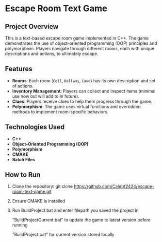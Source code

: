# Escape Room Text Game

## Project Overview
This is a text-based escape room game implemented in C++. The game demonstrates the use of object-oriented programming (OOP) principles and polymorphism. Players navigate through different rooms, each with unique descriptions and actions, to ultimately escape.

## Features
- **Rooms**: Each room (`Cell`, `Hallway`, `Cave`) has its own description and set of actions.
- **Inventory Management**: Players can collect and inspect items (minimal use now but will add to in future).
- **Clues**: Players receive clues to help them progress through the game.
- **Polymorphism**: The game uses virtual functions and overridden methods to implement room-specific behaviors.

## Technologies Used
- **C++**
- **Object-Oriented Programming (OOP)**
- **Polymorphism**
- **CMAKE**
- **Batch Files**

## How to Run
1. Clone the repository:
   git clone https://github.com/Calebf2424/escape-room-text-game.git
2. Ensure CMAKE is installed
3. Run BuildProject.bat and enter filepath you saved the project in
   
   "BuildProjectCurrent.bat" to update the game to latest version before running
   
   "BuildProject.bat" for current version stored locally
